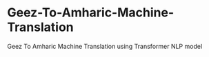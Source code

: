 # Geez-To-Amharic-Machine-Translation
Geez To Amharic Machine Translation using Transformer NLP model
